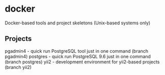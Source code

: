 # docker

Docker-based tools and project skeletons (Unix-based systems only)

## Projects

pgadmin4 - quick run PostgreSQL tool just in one command (branch pgadmin4)
postgres - quick run PostgreSQL 9.6 just in one command (branch postgres)
yii2 - development environment for yii2-based projects (branch yii2)
